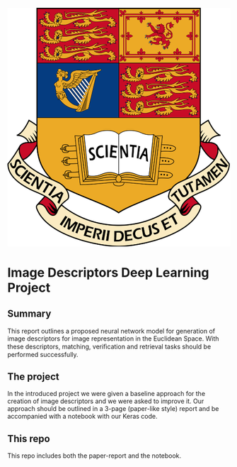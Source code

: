 [logo]: ./logo.png

![logo]

# Image Descriptors Deep Learning Project

## Summary

This report outlines a proposed neural network model for generation of image descriptors for image representation in the Euclidean Space. With these descriptors, matching, veriﬁcation and retrieval tasks should be performed successfully.

## The project

In the introduced project we were given a baseline approach for the creation of image descriptors and we were asked to improve it. Our approach should be outlined in a 3-page (paper-like style) report and be accompanied with a notebook with our Keras code.

## This repo

This repo includes both the paper-report and the notebook.
